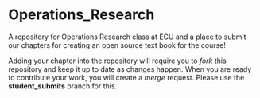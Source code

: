 # Operations_Research
A repository for Operations Research class at ECU and a place to submit our chapters for creating an open source text book for the course!

Adding your chapter into the repository will require you to *fork* this repository and keep it up to date as changes happen.  When you are ready to contribute your work, you will create a *merge* request.  Please use the **student_submits** branch for this.
